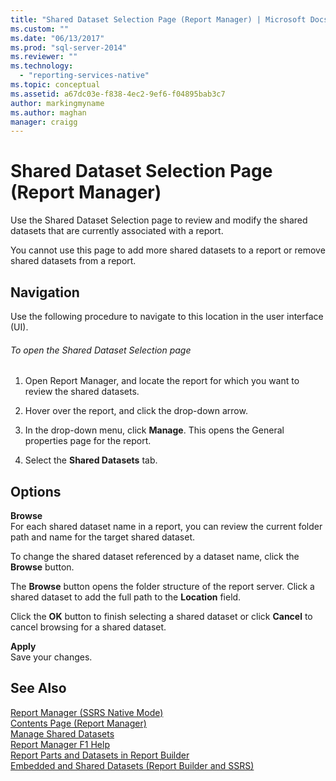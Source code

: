 ```yaml
---
title: "Shared Dataset Selection Page (Report Manager) | Microsoft Docs"
ms.custom: ""
ms.date: "06/13/2017"
ms.prod: "sql-server-2014"
ms.reviewer: ""
ms.technology: 
  - "reporting-services-native"
ms.topic: conceptual
ms.assetid: a67dc03e-f838-4ec2-9ef6-f04895bab3c7
author: markingmyname
ms.author: maghan
manager: craigg
---
```

# Shared Dataset Selection Page (Report Manager)
  Use the Shared Dataset Selection page to review and modify the shared datasets that are currently associated with a report.  
  
 You cannot use this page to add more shared datasets to a report or remove shared datasets from a report.  
  
## Navigation  
 Use the following procedure to navigate to this location in the user interface (UI).  
  
###### To open the Shared Dataset Selection page  
  
1.  Open Report Manager, and locate the report for which you want to review the shared datasets.  
  
2.  Hover over the report, and click the drop-down arrow.  
  
3.  In the drop-down menu, click **Manage**. This opens the General properties page for the report.  
  
4.  Select the **Shared Datasets** tab.  
  
## Options  
 **Browse**  
 For each shared dataset name in a report, you can review the current folder path and name for the target shared dataset.  
  
 To change the shared dataset referenced by a dataset name, click the **Browse** button.  
  
 The **Browse** button opens the folder structure of the report server. Click a shared dataset to add the full path to the **Location** field.  
  
 Click the **OK** button to finish selecting a shared dataset or click **Cancel** to cancel browsing for a shared dataset.  
  
 **Apply**  
 Save your changes.  
  
## See Also  
 [Report Manager  &#40;SSRS Native Mode&#41;](../../2014/reporting-services/report-manager-ssrs-native-mode.md)   
 [Contents Page &#40;Report Manager&#41;](../../2014/reporting-services/contents-page-report-manager.md)   
 [Manage Shared Datasets](report-data/manage-shared-datasets.md)   
 [Report Manager F1 Help](../../2014/reporting-services/report-manager-f1-help.md)   
 [Report Parts and Datasets in Report Builder](report-data/report-parts-and-datasets-in-report-builder.md)   
 [Embedded and Shared Datasets &#40;Report Builder and SSRS&#41;](report-data/embedded-and-shared-datasets-report-builder-and-ssrs.md)  
  
  
